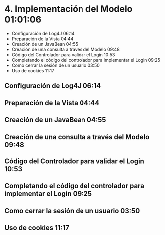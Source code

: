 # 4. Implementación del Modelo 01:01:06

* Configuración de Log4J 06:14
* Preparación de la Vista 04:44
* Creación de un JavaBean 04:55
* Creación de una consulta a través del Modelo 09:48
* Código del Controlador para validar el Login 10:53
* Completando el código del controlador para implementar el Login 09:25
* Como cerrar la sesión de un usuario 03:50
* Uso de cookies 11:17

## Configuración de Log4J 06:14
## Preparación de la Vista 04:44
## Creación de un JavaBean 04:55
## Creación de una consulta a través del Modelo 09:48
## Código del Controlador para validar el Login 10:53
## Completando el código del controlador para implementar el Login 09:25
## Como cerrar la sesión de un usuario 03:50
## Uso de cookies 11:17
